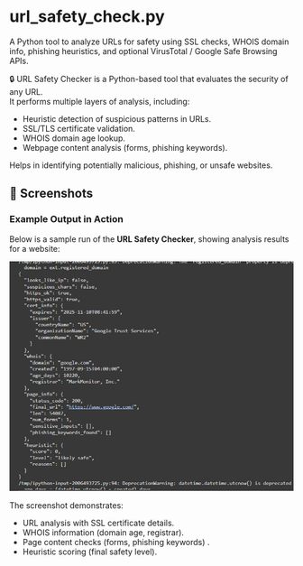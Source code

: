 # url_safety_check.py
A Python tool to analyze URLs for safety using SSL checks, WHOIS domain info, phishing heuristics, and optional VirusTotal / Google Safe Browsing APIs.

🔒 URL Safety Checker is a Python-based tool that evaluates the security of any URL.  
It performs multiple layers of analysis, including:
- Heuristic detection of suspicious patterns in URLs.
- SSL/TLS certificate validation.
- WHOIS domain age lookup.
- Webpage content analysis (forms, phishing keywords).


Helps in identifying potentially malicious, phishing, or unsafe websites.

## 📸 Screenshots

### Example Output in Action
Below is a sample run of the **URL Safety Checker**, showing analysis results for a website:

![URL Safety Check Example](url_safety_check.jpeg)

The screenshot demonstrates:
- URL analysis with SSL certificate details. 
- WHOIS information (domain age, registrar).
- Page content checks (forms, phishing keywords) . 
- Heuristic scoring (final safety level).

